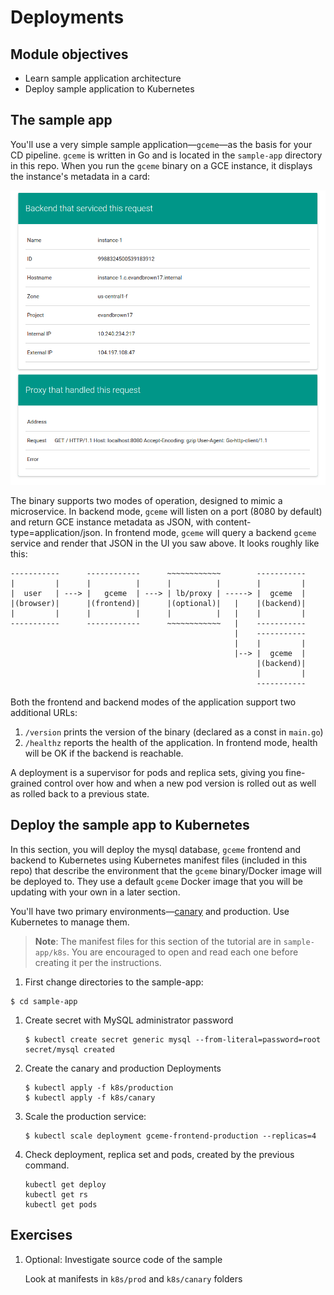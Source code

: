 Deployments
===========

Module objectives
-----------------

- Learn sample application architecture
- Deploy sample application to Kubernetes

The sample app
--------------

You'll use a very simple sample application—`gceme`—as the basis for your CD pipeline. `gceme` is written in Go and is located in the `sample-app` directory in this repo. When you run the `gceme` binary on a GCE instance, it displays the instance's metadata in a card:

![](docs/img/info_card.png)

The binary supports two modes of operation, designed to mimic a microservice. In backend mode, `gceme` will listen on a port (8080 by default) and return GCE instance metadata as JSON, with content-type=application/json. In frontend mode, `gceme` will query a backend `gceme` service and render that JSON in the UI you saw above. It looks roughly like this:

```
-----------      ------------      ~~~~~~~~~~~~        -----------
|         |      |          |      |          |        |         |
|  user   | ---> |   gceme  | ---> | lb/proxy | -----> |  gceme  |
|(browser)|      |(frontend)|      |(optional)|   |    |(backend)|
|         |      |          |      |          |   |    |         |
-----------      ------------      ~~~~~~~~~~~~   |    -----------
                                                  |    -----------
                                                  |    |         |
                                                  |--> |  gceme  |
                                                       |(backend)|
                                                       |         |
                                                       -----------
```

Both the frontend and backend modes of the application support two additional URLs:

1. `/version` prints the version of the binary (declared as a const in `main.go`)
1. `/healthz` reports the health of the application. In frontend mode, health will be OK if the backend is reachable.

A deployment is a supervisor for pods and replica sets, giving you fine-grained control over how and when a new pod version is rolled out as well as rolled back to a previous state.

Deploy the sample app to Kubernetes
-----------------------------------

In this section, you will deploy the mysql database, `gceme` frontend and backend to Kubernetes using Kubernetes manifest files (included in this repo) that describe the environment that the `gceme` binary/Docker image will be deployed to. They use a default `gceme` Docker image that you will be updating with your own in a later section.

You'll have two primary environments—[canary](http://martinfowler.com/bliki/CanaryRelease.html) and production. Use Kubernetes to manage them.

> **Note**: The manifest files for this section of the tutorial are in `sample-app/k8s`. You are encouraged to open and read each one before creating it per the instructions.

1. First change directories to the sample-app:

  ```shell
  $ cd sample-app
  ```

1. Create secret with MySQL administrator password

    ```
    $ kubectl create secret generic mysql --from-literal=password=root
    secret/mysql created
    ```

1. Create the canary and production Deployments

    ```shell
    $ kubectl apply -f k8s/production
    $ kubectl apply -f k8s/canary
    ```

1. Scale the production service:

    ```shell
    $ kubectl scale deployment gceme-frontend-production --replicas=4
    ```

1. Check deployment, replica set and pods, created by the previous command.

    ```
    kubectl get deploy
    kubectl get rs
    kubectl get pods
    ```

Exercises
---------

1. Optional: Investigate source code of the sample

    Look at manifests in `k8s/prod` and `k8s/canary` folders
